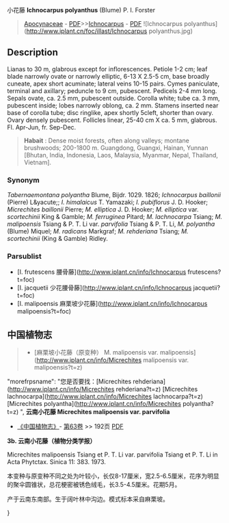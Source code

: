 小花藤 **Ichnocarpus polyanthus** (Blume) P. I. Forster

> [Apocynaceae](http://www.iplant.cn/info/Apocynaceae?t=foc) - [PDF](http://www.iplant.cn/foc/pdf/Apocynaceae.pdf)>>[Ichnocarpus](http://www.iplant.cn/info/Ichnocarpus?t=foc) - [PDF](http://www.iplant.cn/foc/pdf/Ichnocarpus.pdf)
![Ichnocarpus polyanthus](http://www.iplant.cn/foc/illast/Ichnocarpus polyanthus.jpg)

## Description

Lianas to 30 m, glabrous except for inflorescences. Petiole 1-2 cm; leaf blade narrowly ovate or narrowly elliptic, 6-13 X 2.5-5 cm, base broadly cuneate, apex short acuminate; lateral veins 10-15 pairs. Cymes paniculate, terminal and axillary; peduncle to 9 cm, pubescent. Pedicels 2-4 mm long. Sepals ovate, ca. 2.5 mm, pubescent outside. Corolla white; tube ca. 3 mm, pubescent inside; lobes narrowly oblong, ca. 2 mm. Stamens inserted near base of corolla tube; disc ringlike, apex shortly 5cleft, shorter than ovary. Ovary densely pubescent. Follicles linear, 25-40 cm X ca. 5 mm, glabrous. Fl. Apr-Jun, fr. Sep-Dec.


> **Habait** : 
> Dense moist forests, often along valleys; montane brushwoods; 200-1800 m. Guangdong, Guangxi, Hainan, Yunnan [Bhutan, India, Indonesia, Laos, Malaysia, Myanmar, Nepal, Thailand, Vietnam].

### Synonym
*Tabernaemontana polyantha* Blume, Bijdr. 1029. 1826; *Ichnocarpus baillonii* (Pierre) L&amp;yacute;; *I. himalaicus* T. Yamazaki; *I. pubiflorus* J. D. Hooker; *Micrechites baillonii* Pierre; *M. elliptica* J. D. Hooker; *M. elliptica* var. *scortechinii* King & Gamble; *M. ferruginea* Pitard; *M. lachnocarpa* Tsiang; *M. malipoensis* Tsiang & P. T. Li var. *parvifolia* Tsiang & P. T. Li, *M. polyantha* (Blume) Miquel; *M. radicans* Markgraf; *M. rehderiana* Tsiang; *M. scortechinii* (King & Gamble) Ridley.



### Parsublist

* [I.  frutescens  腰骨藤](http://www.iplant.cn/info/Ichnocarpus frutescens?t=foc)
* [I.  jacquetii  少花腰骨藤](http://www.iplant.cn/info/Ichnocarpus jacquetii?t=foc)
* [I.  malipoensis  麻栗坡少花藤](http://www.iplant.cn/info/Ichnocarpus malipoensis?t=foc)

## 中国植物志

> * [麻栗坡小花藤（原变种）  M.  malipoensis var. malipoensis](http://www.iplant.cn/info/Micrechites malipoensis var. malipoensis?t=z)

  "morefrpsname": "您是否要找：<span class='spantxt'>[Micrechites rehderiana](http://www.iplant.cn/info/Micrechites rehderiana?t=z)
  [Micrechites lachnocarpa](http://www.iplant.cn/info/Micrechites lachnocarpa?t=z)
  [Micrechites polyantha](http://www.iplant.cn/info/Micrechites polyantha?t=z)  ",
**云南小花藤 Micrechites malipoensis var. parvifolia**

* [《中国植物志》](http://www.iplant.cn/frps)- [第63卷](http://www.iplant.cn/frps/vol/63) >> 192页 [PDF](http://www.iplant.cn/frps/pdf/63/192b.pdf)


**3b. 云南小花藤（植物分类学报）**

Micrechites malipoensis Tsiang et P. T. Li var. parvifolia Tsiang et P. T. Li in Acta Phytctax. Sinica 11: 383. 1973.

本变种与原变种不同之处为叶较小，长仅8-17厘米，宽2.5-6.5厘米，花序为明显的聚伞圆锥状，总花梗密被锈色绒毛，长3.5-4.5厘米。花期5月。

产于云南东南部。生于阔叶林中沟边。模式标本采自麻栗坡。



}
